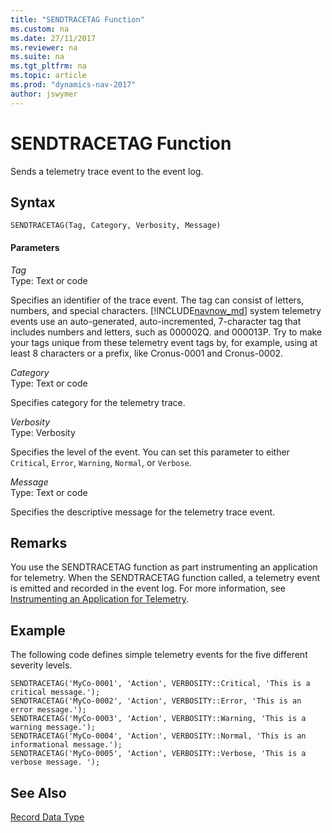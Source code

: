 ```yaml
---
title: "SENDTRACETAG Function"
ms.custom: na
ms.date: 27/11/2017
ms.reviewer: na
ms.suite: na
ms.tgt_pltfrm: na
ms.topic: article
ms.prod: "dynamics-nav-2017"
author: jswymer
---
```

# SENDTRACETAG Function
Sends a telemetry trace event to the event log.  
  
## Syntax  
  
```  
SENDTRACETAG(Tag, Category, Verbosity, Message)  
```  
  
#### Parameters  
*Tag*  
Type: Text or code  
  
Specifies an identifier of the trace event. The tag can consist of letters, numbers, and special characters. [!INCLUDE[navnow_md](includes/navnow_md.md)] system telemetry events use an auto-generated, auto-incremented, 7-character tag that includes numbers and letters, such as 000002Q. and 000013P. Try to make your tags unique from these telemetry event tags by, for example, using at least 8 characters or a prefix, like Cronus-0001 and Cronus-0002. 
  
*Category*  
Type: Text or code  
  
Specifies category for the telemetry trace.  
  
*Verbosity*  
Type: Verbosity  
  
Specifies the level of the event. You can set this parameter to either `Critical`, `Error`, `Warning`, `Normal`, or `Verbose`.   
  
*Message*  
Type: Text or code  
  
Specifies the descriptive message for the telemetry trace event. 
  
## Remarks 
You use the SENDTRACETAG function as part instrumenting an application for telemetry. When the SENDTRACETAG function called, a telemetry event is emitted and recorded in the event log. For more information, see [Instrumenting an Application for Telemetry](instrumenting-application-for-telemetry.md).

## Example 
The following code defines simple telemetry events for the five different severity levels. 
```  
SENDTRACETAG('MyCo-0001', 'Action', VERBOSITY::Critical, 'This is a critical message.');
SENDTRACETAG('MyCo-0002', 'Action', VERBOSITY::Error, 'This is an error message.');
SENDTRACETAG('MyCo-0003', 'Action', VERBOSITY::Warning, 'This is a warning message.');
SENDTRACETAG('MyCo-0004', 'Action', VERBOSITY::Normal, 'This is an informational message.');
SENDTRACETAG('MyCo-0005', 'Action', VERBOSITY::Verbose, 'This is a verbose message. ');
```  
  
## See Also  
 [Record Data Type](Record-Data-Type.md)